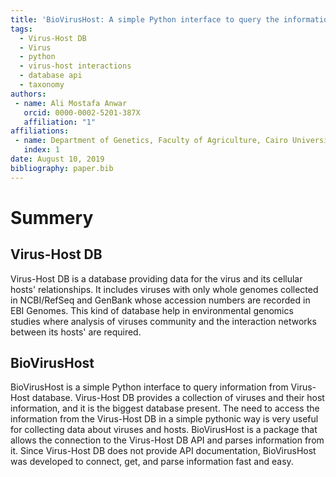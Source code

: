 ```yaml
---
title: 'BioVirusHost: A simple Python interface to query the information from Virus-Host DB'
tags:
  - Virus-Host DB
  - Virus
  - python
  - virus-host interactions
  - database api
  - taxonomy
authors:
 - name: Ali Mostafa Anwar
   orcid: 0000-0002-5201-387X
   affiliation: "1"
affiliations:
 - name: Department of Genetics, Faculty of Agriculture, Cairo University, 12613, Cairo, Egypt
   index: 1
date: August 10, 2019
bibliography: paper.bib
---
```


# Summery

## Virus-Host DB

Virus-Host DB is a database providing data for the virus and its cellular hosts' relationships. It includes viruses with only whole genomes collected in NCBI/RefSeq and GenBank whose accession numbers are recorded in EBI Genomes. This kind of database help in environmental genomics studies where analysis of viruses community and the interaction networks between its hosts' are required.

## BioVirusHost

BioVirusHost is a simple Python interface to query information from Virus-Host database. Virus-Host DB provides a collection of viruses and their host information, and it is the biggest database present. The need to access the information from the Virus-Host DB in a simple pythonic way is very useful for collecting data about viruses and hosts. BioVirusHost is a package that allows the connection to the Virus-Host DB API and parses information from it. Since Virus-Host DB does not provide API documentation, BioVirusHost was developed to connect, get, and parse information fast and easy.

